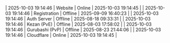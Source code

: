 | 2025-10-03 19:14:46 | Website | Online | 2025-10-03 19:14:45 |
| 2025-10-03 19:14:46 | Registration | Offline | 2025-09-09 16:40:23 |
| 2025-10-03 19:14:46 | Auth Server | Offline | 2025-08-18 09:33:31 |
| 2025-10-03 19:14:46 | Kezan (PvE) | Offline | 2025-08-03 17:58:02 |
| 2025-10-03 19:14:46 | Gurubashi (PvP) | Offline | 2025-08-23 21:44:06 |
| 2025-10-03 19:14:46 | Cloudflare | Online | 2025-10-03 19:14:45 |
